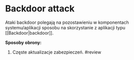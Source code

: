 # Backdoor attack
Ataki backdoor polegają na pozostawieniu w komponentach systemu/aplikacji sposobu na skorzystanie z aplikacji typu [[Backdoor|backdoor]].

**Sposoby obrony:**
1. Częste aktualizacje zabezpieczeń.
#review